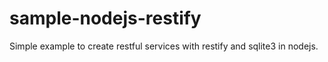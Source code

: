 # sample-nodejs-restify
Simple example to create restful services with restify and sqlite3 in nodejs.
